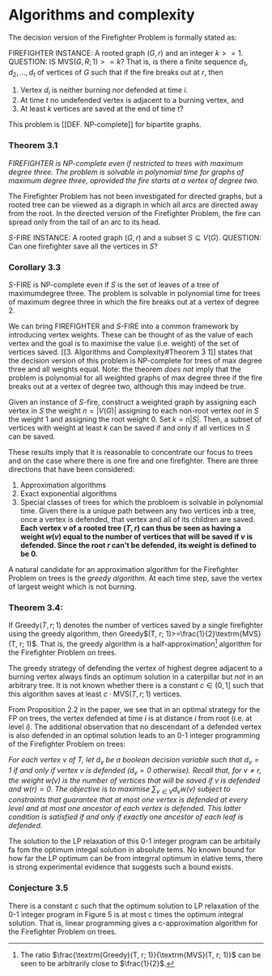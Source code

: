 # Algorithms and complexity

The decision version of the Firefighter Problem is formally stated as:

FIREFIGHTER
INSTANCE: A rooted graph $(G, r)$ and an integer $k>=1$.
QUESTION: IS MVS$(G, R; 1)>=k$? That is, is there a finite sequence $d_1, d_2, ..., d_t$ of vertices of $G$ such that if the fire breaks out at $r$, then
1. Vertex $d_i$ is neither burning nor defended at time $i$.
2. At time $t$ no undefended vertex is adjacent to a burning vertex, and
3. At least $k$ vertices are saved at the end of time $t$?

This problem is [[DEF. NP-complete]] for bipartite graphs.

### Theorem 3.1
_FIREFIGHTER is NP-complete even if restricted to trees with maximum degree three. The problem is solvable in polynomial time for graphs of maximum degree three, oprovided the fire starts at a vertex of degree two._

The Firefighter Problem has not been investigated for directed graphs, but a rooted tree can be viiewed as a digraph in which all arcs are directed away from the root. In the directed version of the Firefighter Problem, the fire can spread only from the tail of an arc to its head.

$S$-FIRE
INSTANCE: A rooted graph $(G, r)$ and a subset $S\subseteq V(G)$.
QUESTION: Can one firefighter save all the vertices in $S$?

### Corollary 3.3
$S$-FIRE is NP-complete even if $S$ is the set of leaves of a tree of maximumdegree three. The problem is solvable in polynomial time for trees of maximum degree three in which the fire breaks out at a vertex of degree 2.

We can bring FIREFIGHTER and $S$-FIRE into a common framework by introducing vertex weights. These can be thought of as the value of each vertex and the goal is to maximise the value (i.e. weight) of the set of vertices saved. [[3. Algorithms and Complexity#Theorem 3 1]] states that the decision version of this problem is NP-complete for trees of max degree three and all weights equal. Note: the theorem *does not* imply that the problem is polynomial for all weighted graphs of max degree three if the fire breaks out at a vertex of degree two, although this may indeed be true.

Given an instance of $S$-fire, construct a weighted graph by assigning each vertex in $S$ the weight $n=|V(G)|$ assigning to each non-root vertex *not* in $S$ the weight 1 and assigning the root weight 0. Set $k=n|S|$. Then, a subset of vertices with weight at least $k$ can be saved if and only if all vertices in $S$ can be saved.

These results imply that it is reasonable to concentrate our focus to trees and on the case where there is one fire and one firefighter. There are three directions that have been considered:
1. Approximation algorithms
2. Exact exponential algorithms
3. Special classes of trees for which the probloem is solvable in polynomial time.
Given there is a unique path between any two vertices inb a tree, once a vertex is defended, that vertex and all of its children are saved. **Each vertex $v$ of a rooted tree $(T, r)$ can thus be seen as having a weight $w(v)$ equal to the number of vertices that will be saved if $v$ is defended. Since the root $r$ can't be defended, its weight is defined to be 0.**

A natural candidate for an approximation algorithm for the Firefighter Problem on trees is the *greedy algorithm.* At each time step, save the vertex of largest weight which is not burning.

### Theorem 3.4:
If Greedy$(T, r; 1)$ denotes the number of vertices saved by a single firefighter using the greedy algorithm, then 
	Greedy$(T, r; 1)>=\frac{1}{2}\textrm{MVS}(T, r; 1)$.
That is, the greedy algorithm is a half-approximation[^1] algorithm for the Firefighter Problem on trees.
[^1]: The ratio $\frac{\textrm{Greedy}(T, r; 1)}{\textrm{MVS}(T, r; 1)}$ can be seen to be arbitrarily close to $\frac{1}{2}$.

The greedy strategy of defending the vertex of highest degree adjacent to a burning vertex always finds an optimum solution in a caterpillar but *not* in an arbitrary tree. It is not known whether there is a constant $c\in(0,1]$ such that this algorithm saves at least $c\cdot\textrm{MVS}(T, r;1)$ vertices. 

From Proposition 2.2 in the paper, we see that in an optimal strategy for the FP on trees, the vertex defended at time $i$ is at distance $i$ from root (i.e. at level $i$). The additional observation that no descendant of a defended vertex is also defended in an optimal solution leads to an 0-1 integer programming of the Firefighter Problem on trees:

*For each vertex $v$ of $T$, let $d_v$ be a boolean decision variable such that $d_v=1$ if and only if vertex $v$ is defended ($d_v=0$ otherwise). Recall that, for $v\neq r$, the weight $w(v)$ is the number of vertices that will be saved if $v$ is defended and $w(r)=0$. The objective is to maximise $\displaystyle\sum_{v\in V} d_v w(v)$ subject to constraints that guarantee that at most one vertex is defended at every level and at most one ancestor of each vertex is defended. This latter condition is satisfied if and only if exactly one ancestor of each leaf is defended.*

The solution to the LP relaxation of this 0-1 integer program can be arbitaily fa fom the optimum integal solution in absolute tems. No known bound for how far the LP optimum can be from integrral optimum in elative tems, there is strong experimental evidence that suggests such a bound exists.

### Conjecture 3.5
There is a constant c such that the optimum solution to LP relaxation of the 0-1 integer program in Figure 5 is at most c times the optimum integral solution. That is, linear programming gives a c-approximation algorithm for the Firefighter Problem on trees.